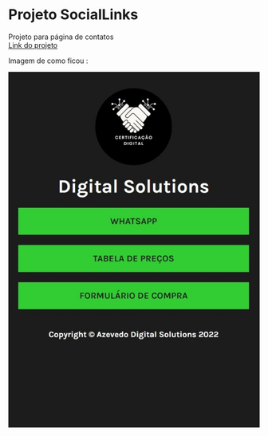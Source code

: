 # Projeto SocialLinks
 Projeto para página de contatos</br>
 [Link do projeto](https://digital-solutions-94ef8.web.app/)</br>

Imagem de como ficou :

![Imagem de como ficou :](/public/assets/img/imagem%20do%20projeto.jpg)
